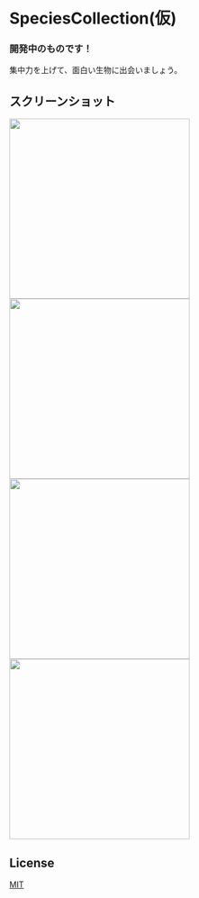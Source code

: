 # SpeciesCollection(仮)

### 開発中のものです！

集中力を上げて、面白い生物に出会いましょう。

## スクリーンショット

<img src="https://user-images.githubusercontent.com/48979946/82465806-a5a86700-9afa-11ea-9429-424c712e05e2.png" height=320>
<img src="https://user-images.githubusercontent.com/48979946/82465822-ab9e4800-9afa-11ea-8871-9b4441c3daec.png" height=320>
<img src="https://user-images.githubusercontent.com/48979946/82465871-b78a0a00-9afa-11ea-9d27-4fb6d09ac87f.png" height=320>
<img src="https://user-images.githubusercontent.com/48979946/82465898-bbb62780-9afa-11ea-81fa-42156e632042.png" height=320>

## License
[MIT](https://choosealicense.com/licenses/mit/)
